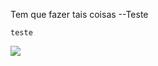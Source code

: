 Tem que fazer tais coisas
--Teste
```
teste
```

<img src="https://framerusercontent.com/images/sREZ6i4tUmbc3PbDZmK0MwkUfKI.jpg?scale-down-to=512"> </img>
